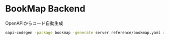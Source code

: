 # BookMap Backend

OpenAPIからコード自動生成
```bash
oapi-codegen -package bookmap -generate server reference/bookmap.yaml > src/gen/bookmap.gen.go
```